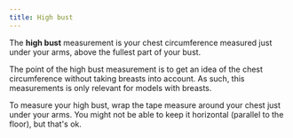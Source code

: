 ```yaml
---
title: High bust
---
```


The **high bust** measurement is your chest circumference measured just under your arms, above the fullest part of your bust.

The point of the high bust measurement is to get an idea of the chest circumference without taking breasts into account. As such, this measurements is only relevant for models with breasts.

To measure your high bust, wrap the tape measure around your chest just under your arms. 
You might not be able to keep it horizontal (parallel to the floor), but that's ok.
